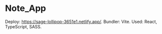 # Note_App

Deploy: https://sage-lollipop-3651e1.netlify.app/.
Bundler: Vite.
Used: React, TypeScript, SASS.
